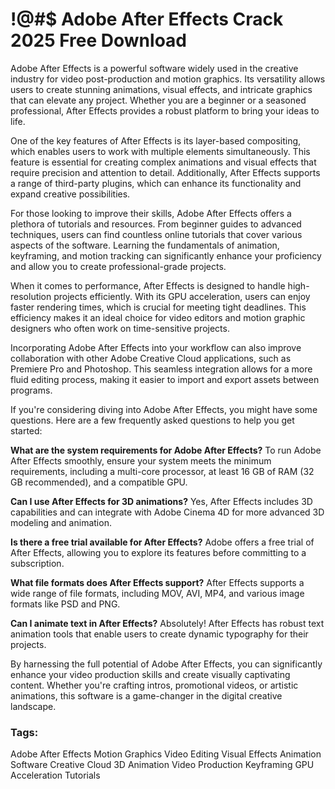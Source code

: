 # !@#$ Adobe After Effects Crack 2025 Free Download 
Adobe After Effects is a powerful software widely used in the creative industry for video post-production and motion graphics. Its versatility allows users to create stunning animations, visual effects, and intricate graphics that can elevate any project. Whether you are a beginner or a seasoned professional, After Effects provides a robust platform to bring your ideas to life.

One of the key features of After Effects is its layer-based compositing, which enables users to work with multiple elements simultaneously. This feature is essential for creating complex animations and visual effects that require precision and attention to detail. Additionally, After Effects supports a range of third-party plugins, which can enhance its functionality and expand creative possibilities.

For those looking to improve their skills, Adobe After Effects offers a plethora of tutorials and resources. From beginner guides to advanced techniques, users can find countless online tutorials that cover various aspects of the software. Learning the fundamentals of animation, keyframing, and motion tracking can significantly enhance your proficiency and allow you to create professional-grade projects.

When it comes to performance, After Effects is designed to handle high-resolution projects efficiently. With its GPU acceleration, users can enjoy faster rendering times, which is crucial for meeting tight deadlines. This efficiency makes it an ideal choice for video editors and motion graphic designers who often work on time-sensitive projects.

Incorporating Adobe After Effects into your workflow can also improve collaboration with other Adobe Creative Cloud applications, such as Premiere Pro and Photoshop. This seamless integration allows for a more fluid editing process, making it easier to import and export assets between programs.

If you're considering diving into Adobe After Effects, you might have some questions. Here are a few frequently asked questions to help you get started:

**What are the system requirements for Adobe After Effects?** To run Adobe After Effects smoothly, ensure your system meets the minimum requirements, including a multi-core processor, at least 16 GB of RAM (32 GB recommended), and a compatible GPU.

**Can I use After Effects for 3D animations?** Yes, After Effects includes 3D capabilities and can integrate with Adobe Cinema 4D for more advanced 3D modeling and animation.

**Is there a free trial available for After Effects?** Adobe offers a free trial of After Effects, allowing you to explore its features before committing to a subscription.

**What file formats does After Effects support?** After Effects supports a wide range of file formats, including MOV, AVI, MP4, and various image formats like PSD and PNG.

**Can I animate text in After Effects?** Absolutely! After Effects has robust text animation tools that enable users to create dynamic typography for their projects.

By harnessing the full potential of Adobe After Effects, you can significantly enhance your video production skills and create visually captivating content. Whether you're crafting intros, promotional videos, or artistic animations, this software is a game-changer in the digital creative landscape.

### Tags:

Adobe After Effects
Motion Graphics
Video Editing
Visual Effects
Animation Software
Creative Cloud
3D Animation
Video Production
Keyframing
GPU Acceleration
Tutorials



